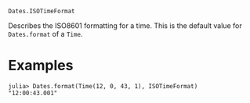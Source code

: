 ```
Dates.ISOTimeFormat
```

Describes the ISO8601 formatting for a time. This is the default value for `Dates.format` of a `Time`.

# Examples

```jldoctest
julia> Dates.format(Time(12, 0, 43, 1), ISOTimeFormat)
"12:00:43.001"
```
